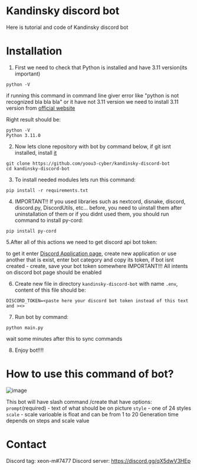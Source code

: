 # Kandinsky discord bot
Here is tutorial and code of Kandinsky discord bot
#


# Installation

1. First we need to check that Python is installed and have 3.11 version(its important)
```
python -V
```
if running this command in command line giver error like "python is not recognized bla bla bla" or it have not 3.11 version we need to install 3.11 version from [official website](https://www.python.org/downloads/release/python-3110/)

Right result should be:
```
python -V
Python 3.11.0
```

2. Now lets clone repository with bot by command below, if git isnt installed, install [it](https://git-scm.com/downloads)
```
git clone https://github.com/yoou3-cyber/kandinsky-discord-bot
cd kandinsky-discord-bot
```

3. To install needed modules lets run this command:
```
pip install -r requirements.txt
```

4. IMPORTANT!! If you used libraries such as nextcord, disnake, discord, discord.py, DiscordUtils, etc... before, you need to uinstall them after uninstallation of them or if you didnt used them, you should run command to install py-cord:
```
pip install py-cord
```

5.After all of this actions we need to get discord api bot token:

to get it enter [Discord Application page](https://discord.com/developers/applications), create new application or use another that is exist, enter bot category and copy its token, if bot isnt created - create, save your bot token somewhere
IMPORTANT!!! All intents on discord bot page should be enabled

6. Create new file in directory `kandinsky-discord-bot` with name `.env`, content of this file should be:
```
DISCORD_TOKEN=<paste here your discord bot token instead of this text and ><>
```

7. Run bot by command:
```
python main.py
```
wait some minutes after this to sync commands

8. Enjoy bot!!!!

# How to use this command of bot?
![image](https://github.com/zenafey/kandinsky-discord-bot/assets/118455214/e3918a9a-e47f-4ae2-aab8-d37962718675)


This bot will have slash command /create that have options:
`prompt`(required) - text of what should be on picture
`style` - one of 24 styles
`scale` - scale varioable is float and can be from 1 to 20
Generation time depends on steps and scale value

# Contact
Discord tag: xeon-m#7477
Discord server: https://discord.gg/qX5dwV3HEp 
